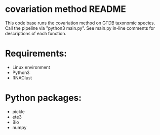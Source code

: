 # covariation method README
This code base runs the covariation method on GTDB taxonomic species. Call the pipeline via "python3 main.py". See main.py in-line comments for descriptions of each function. 

# Requirements:
- Linux environment
- Python3
- RNAClust

# Python packages:
- pickle
- ete3
- Bio
- numpy
